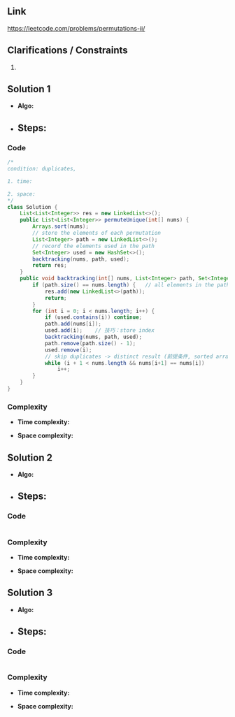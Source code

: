 
## Link

https://leetcode.com/problems/permutations-ii/

## Clarifications / Constraints

1. 

## Solution 1

- **Algo:**    
- **Steps:**
  -  


### Code

```java
/*
condition: duplicates,

1. time:

2. space: 
*/
class Solution {
    List<List<Integer>> res = new LinkedList<>();
    public List<List<Integer>> permuteUnique(int[] nums) {
        Arrays.sort(nums); 
        // store the elements of each permutation
        List<Integer> path = new LinkedList<>();
        // record the elements used in the path
        Set<Integer> used = new HashSet<>(); 
        backtracking(nums, path, used);
        return res;
    }
    public void backtracking(int[] nums, List<Integer> path, Set<Integer> used) {
        if (path.size() == nums.length) {   // all elements in the path
            res.add(new LinkedList<>(path));
            return;
        }
        for (int i = 0; i < nums.length; i++) {
            if (used.contains(i)) continue;
            path.add(nums[i]);  
            used.add(i);    // 技巧：store index
            backtracking(nums, path, used);
            path.remove(path.size() - 1);
            used.remove(i);
            // skip duplicates -> distinct result (前提条件, sorted array)
            while (i + 1 < nums.length && nums[i+1] == nums[i])
                i++;
        }
    }
}
```

### Complexity

- **Time complexity:**      
   

- **Space complexity:**   

   


## Solution 2

- **Algo:**    
- **Steps:**
  -  


### Code

```java

```

### Complexity

- **Time complexity:**      
   

- **Space complexity:**   
    


## Solution 3

- **Algo:**    
- **Steps:**
  -  


### Code

```java

```

### Complexity

- **Time complexity:**      
   

- **Space complexity:**   

    